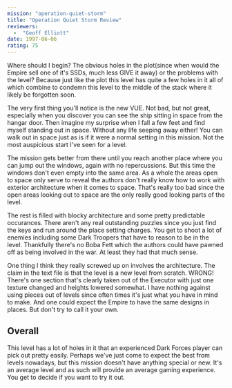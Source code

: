 ```yaml
---
mission: "operation-quiet-storm"
title: "Operation Quiet Storm Review"
reviewers: 
  -  "Geoff Elliott"
date: 1997-06-06
rating: 75
---
```


Where should I begin? The obvious holes in the plot(since when would the Empire sell one of it's SSDs, much less GIVE it away) or the problems with the level? Because just like the plot this level has quite a few holes in it all of which combine to condemn this level to the middle of the stack where it likely be forgotten soon.

The very first thing you'll notice is the new VUE. Not bad, but not great, especially when you discover you can see the ship sitting in space from the hangar door. Then imagine my surprise when I fall a few feet and find myself standing out in space. Without any life seeping away either! You can walk out in space just as is if it were a normal setting in this mission. Not the most auspicious start I've seen for a level.

The mission gets better from there until you reach another place where you can jump out the windows, again with no repercussions. But this time the windows don't even empty into the same area. As a whole the areas open to space only serve to reveal the authors don't really know how to work with exterior architecture when it comes to space. That's really too bad since the open areas looking out to space are the only really good looking parts of the level.

The rest is filled with blocky architecture and some pretty predictable occurances. There aren't any real outstanding puzzles since you just find the keys and run around the place setting charges. You get to shoot a lot of enemies including some Dark Troopers that have to reason to be in the level. Thankfully there's no Boba Fett which the authors could have pawned off as being involved in the war. At least they had that much sense.

One thing I think they really screwed up on involves the architecture. The claim in the text file is that the level is a new level from scratch. WRONG! There's one section that's clearly taken out of the Executor with just one texture changed and heights lowered somewhat. I have nothing against using pieces out of levels since often times it's just what you have in mind to make. And one could expect the Empire to have the same designs in places. But don't try to call it your own.

## Overall

This level has a lot of holes in it that an experienced Dark Forces player can pick out pretty easily. Perhaps we've just come to expect the best from levels nowadays, but this mission doesn't have anything special or new. It's an average level and as such will provide an average gaming experience. You get to decide if you want to try it out.

